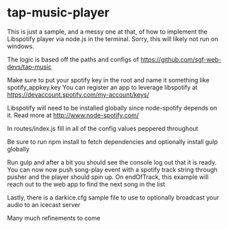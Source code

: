 tap-music-player
================
This is just a sample, and a messy one at that, of how to implement the Libspotify player via node.js in the terminal.  Sorry, this will likely not run on windows.

The logic is based off the paths and configs of https://github.com/sgf-web-devs/tap-music

Make sure to put your spotify key in the root and name it something like spotify_appkey.key
You can register an app to leverage libspotify at https://devaccount.spotify.com/my-account/keys/

Libspotify will need to be installed globally since node-spotify depends on it.  Read more at http://www.node-spotify.com/

In routes/index.js fill in all of the config values peppered throughout

Be sure to run npm install to fetch dependencies and optionally install gulp globally

Run gulp and after a bit you should see the console log out that it is ready.  You can now now push song-play event with a spotify track string through pusher and the player should spin up.  On endOfTrack, this example will reach out to the web app to find the next song in the list

Lastly, there is a darkice.cfg sample file to use to optionally broadcast your audio to an icecast server

Many much refinements to come
